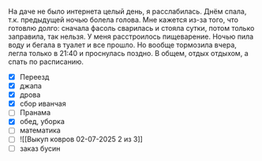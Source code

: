 На даче не было интернета целый день, я расслабилась. Днём спала, т.к. предыдущей ночью болела голова. Мне кажется из-за того, что готовлю долго: сначала фасоль сварилась и стояла сутки, потом только заправила, так нельзя. У меня расстроилось пищеварение. Ночью пила воду и бегала в туалет и все прошло. Но вообще тормозила вчера, легла только в 21:40 и проснулась поздно. В общем, отдых отдыхом, а спать по расписанию.
- [x] Переезд
- [x] джапа
- [x] дрова
- [x] сбор иванчая
- [ ] Пранама
- [x] обед, уборка
- [ ] математика
- [ ] ![[Выкуп ковров 02-07-2025 2 из 3]]
- [ ] заказ бусин
